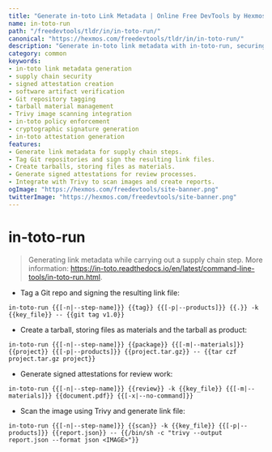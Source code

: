 ```yaml
---
title: "Generate in-toto Link Metadata | Online Free DevTools by Hexmos"
name: in-toto-run
path: "/freedevtools/tldr/in/in-toto-run/"
canonical: "https://hexmos.com/freedevtools/tldr/in/in-toto-run/"
description: "Generate in-toto link metadata with in-toto-run, securing your software supply chain. Digitally sign and verify steps, ensuring integrity. Free online tool, no registration required."
category: common
keywords:
- in-toto link metadata generation
- supply chain security
- signed attestation creation
- software artifact verification
- Git repository tagging
- tarball material management
- Trivy image scanning integration
- in-toto policy enforcement
- cryptographic signature generation
- in-toto attestation generation
features:
- Generate link metadata for supply chain steps.
- Tag Git repositories and sign the resulting link files.
- Create tarballs, storing files as materials.
- Generate signed attestations for review processes.
- Integrate with Trivy to scan images and create reports.
ogImage: "https://hexmos.com/freedevtools/site-banner.png"
twitterImage: "https://hexmos.com/freedevtools/site-banner.png"
---
```


# in-toto-run

> Generating link metadata while carrying out a supply chain step.
> More information: <https://in-toto.readthedocs.io/en/latest/command-line-tools/in-toto-run.html>.

- Tag a Git repo and signing the resulting link file:

`in-toto-run {{[-n|--step-name]}} {{tag}} {{[-p|--products]}} {{.}} -k {{key_file}} -- {{git tag v1.0}}`

- Create a tarball, storing files as materials and the tarball as product:

`in-toto-run {{[-n|--step-name]}} {{package}} {{[-m|--materials]}} {{project}} {{[-p|--products]}} {{project.tar.gz}} -- {{tar czf project.tar.gz project}}`

- Generate signed attestations for review work:

`in-toto-run {{[-n|--step-name]}} {{review}} -k {{key_file}} {{[-m|--materials]}} {{document.pdf}} {{[-x|--no-command]}}`

- Scan the image using Trivy and generate link file:

`in-toto-run {{[-n|--step-name]}} {{scan}} -k {{key_file}} {{[-p|--products]}} {{report.json}} -- {{/bin/sh -c "trivy --output report.json --format json <IMAGE>"}}`
